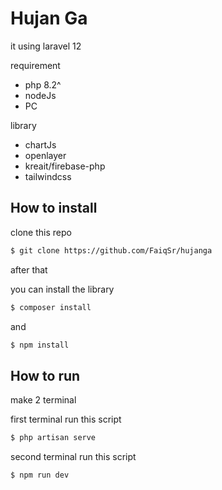 # Hujan Ga

it using laravel 12

requirement

-   php 8.2^
-   nodeJs
-   PC

library

-   chartJs
-   openlayer
-   kreait/firebase-php
-   tailwindcss

## How to install

clone this repo

```bash
$ git clone https://github.com/FaiqSr/hujanga
```

after that

you can install the library

```bash
$ composer install
```

and

```bash
$ npm install
```

## How to run

make 2 terminal

first terminal run this script

```bash
$ php artisan serve
```

second terminal run this script

```bash
$ npm run dev
```
